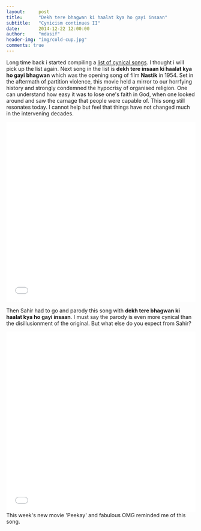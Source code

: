 ```yaml
---
layout:     post
title:      "Dekh tere bhagwan ki haalat kya ho gayi insaan"
subtitle:   "Cynicism continues II"
date:       2014-12-22 12:00:00
author:     "mdasif"
header-img: "img/cold-cup.jpg"
comments: true
---
```


<p> 
	Long time back i started compiling a <a href="http://md-asif.blogspot.com/2013/06/cynical-songs.html" target="_blank"> list of cynical songs</a>. I thought i will pick up the list again. Next song in the list is <b>dekh tere insaan ki haalat kya ho gayi bhagwan</b> which was the opening song of film <b>Nastik</b> in 1954. Set in the aftermath of partition violence, this movie held a mirror to our horrfying history and strongly condemned the hypocrisy of organised religion. One can understand how easy it was to lose one's faith in God, when one looked around and saw the carnage that people were capable of. This song still resonates today. I cannot help but feel that things have not changed much in the intervening decades. 
</p>

<iframe width="100%" height="480" src="//www.youtube.com/embed/1_5LLtxAB4I" frameborder="0" allowfullscreen></iframe>

<p>Then Sahir had to go and parody this song with <b>dekh tere bhagwan ki haalat kya ho gayi insaan</b>. I must say the parody is even more cynical than the disillusionment of the original. But what else do you expect from Sahir?</p>

<iframe width="100%" height="480" src="//www.youtube.com/embed/ONhVXPh_kvQ" frameborder="0" allowfullscreen></iframe>
<span class="caption text-muted">This week's new movie 'Peekay' and fabulous OMG reminded me of this song.</span>
